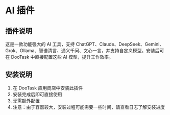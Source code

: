 # AI 插件

## 插件说明
这是一款功能强大的 AI 工具，支持 ChatGPT、Claude、DeepSeek、Gemini、Grok、Ollama、智谱清言、通义千问、文心一言，并支持自定义模型。安装后可在 DooTask 中直接配置这些 AI 模型，提升工作效率。

## 安装说明
1. 在 DooTask 应用商店中安装此插件
2. 安装完成后即可直接使用
3. 无需额外配置
4. 注意：由于容器较大，安装过程可能需要一些时间，请查看日志了解安装进度
